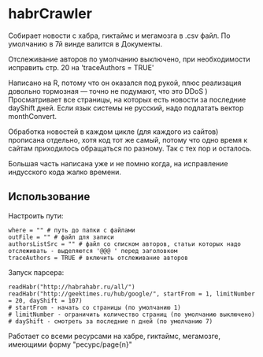 # habrCrawler
Собирает новости с хабра, гиктаймс и мегамозга в .csv файл. По умолчанию в 7й винде валится в Документы.

Отслеживание авторов по умолчанию выключено, при необходимости исправить стр. 20 на 'traceAuthors = TRUE'

Написано на R, потому что он оказался под рукой, плюс реализация довольно тормозная — точно не подумают, что это DDoS )
Просматривает все страницы, на которых есть новости за последние dayShift дней. Если язык системы не русский, надо подлатать вектор monthConvert.

Обработка новостей в каждом цикле (для каждого из сайтов) прописана отдельно, хотя код тот же самый, потому что одно время к сайтам приходилось обращаться по разному. Так с тех пор и осталось.

Большая часть написана уже и не помню когда, на исправление индусского кода жалко времени.

## Использование
Настроить пути:
```
where = "" # путь до папки с файлами
outFile = "" # файл для записи
authorsListSrc = "" # файл со списком авторов, статьи которых надо отслеживать - выделяются '@@@ ' перед заголовком
traceAuthors = TRUE # включить отслеживание авторов
```
Запуск парсера:
```
readHabr("http://habrahabr.ru/all/")
readHabr("http://geektimes.ru/hub/google/", startFrom = 1, limitNumber = 20, dayShift = 107)
# startFrom - начать со страницы (по умолчанию 1)
# limitNumber - ограничить количество страниц (по умолчанию выключено)
# dayShift - смотреть за последние n дней (по умолчанию 7)
```
Работает со всеми ресурсами на хабре, гиктаймс, мегамозге, имеющими форму "ресурс/page{n}"
